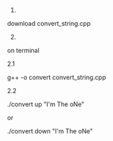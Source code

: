 1.
download convert_string.cpp

2.
on terminal

2.1

g++ -o convert convert_string.cpp

2.2

./convert up "I'm The oNe"

or

./convert down "I'm The oNe"

